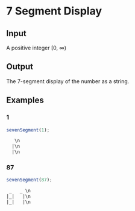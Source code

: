 # 7 Segment Display

## Input

A positive integer [0, ∞)

## Output

The 7-segment display of the number as a string.

## Examples

### 1

```js
sevenSegment(1);
```

```txt
   \n
  |\n
  |\n
```

### 87

```js
sevenSegment(87);
```

```txt
 _   _ \n
|_|   |\n
|_|   |\n
```
